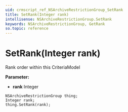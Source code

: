 ```yaml
---
uid: crmscript_ref_NSArchiveRestrictionGroup_SetRank
title: SetRank(Integer rank)
intellisense: NSArchiveRestrictionGroup.SetRank
keywords: NSArchiveRestrictionGroup, GetRank
so.topic: reference
---
```


# SetRank(Integer rank)

Rank order within this CriteriaModel

**Parameter:** 
 - **rank** Integer

```crmscript
NSArchiveRestrictionGroup thing;
Integer rank;
thing.SetRank(rank);
```

